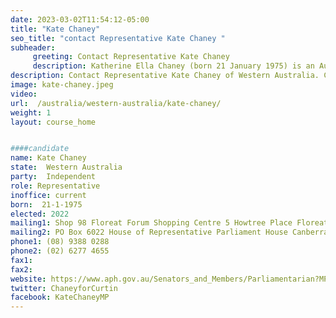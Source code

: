 ```yaml
---
date: 2023-03-02T11:54:12-05:00
title: "Kate Chaney"
seo_title: "contact Representative Kate Chaney "
subheader:
     greeting: Contact Representative Kate Chaney
     description: Katherine Ella Chaney (born 21 January 1975) is an Australian independent politician, who was elected to the Australian House of Representative at the 2022 Australian federal election, succeeding Liberal Party MP Celia Hammond in the division of Curtin.
description: Contact Representative Kate Chaney of Western Australia. Contact information for Kate Chaney includes email address, phone number, and mailing address.
image: kate-chaney.jpeg
video:
url:  /australia/western-australia/kate-chaney/
weight: 1
layout: course_home


####candidate
name: Kate Chaney
state:	Western Australia
party:	Independent
role: Representative
inoffice: current
born:  21-1-1975
elected: 2022
mailing1: Shop 98 Floreat Forum Shopping Centre 5 Howtree Place Floreat, WA, 6014
mailing2: PO Box 6022 House of Representative Parliament House Canberra ACT 2600
phone1:	(08) 9388 0288
phone2: (02) 6277 4655
fax1:
fax2:
website: https://www.aph.gov.au/Senators_and_Members/Parliamentarian?MPID=300006
twitter: ChaneyforCurtin
facebook: KateChaneyMP
---
```

